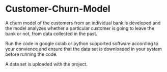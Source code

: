# Customer-Churn-Model
A churn model of the customers from an individual bank is developed and the model analyzes whether a particular customer is going to leave the bank or not, from data collected in the past.

Run the code in google colab or python supported software according to your convience and ensure that the data set is downloaded in your system before running the code.

A data set is uploaded with the project.

